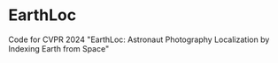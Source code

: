 # EarthLoc
Code for CVPR 2024 "EarthLoc: Astronaut Photography Localization by Indexing Earth from Space"
